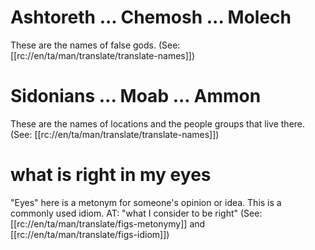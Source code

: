 # Ashtoreth ... Chemosh ... Molech

These are the names of false gods. (See: [[rc://en/ta/man/translate/translate-names]])

# Sidonians ... Moab ... Ammon

These are the names of locations and the people groups that live there. (See: [[rc://en/ta/man/translate/translate-names]])

# what is right in my eyes

"Eyes" here is a metonym for someone's opinion or idea. This is a commonly used idiom. AT: "what I consider to be right" (See: [[rc://en/ta/man/translate/figs-metonymy]] and [[rc://en/ta/man/translate/figs-idiom]])

